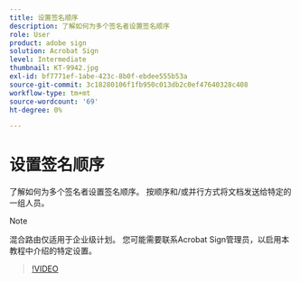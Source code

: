 ```yaml
---
title: 设置签名顺序
description: 了解如何为多个签名者设置签名顺序
role: User
product: adobe sign
solution: Acrobat Sign
level: Intermediate
thumbnail: KT-9942.jpg
exl-id: bf7771ef-1abe-423c-8b0f-ebdee555b53a
source-git-commit: 3c18280106f1fb950c013db2c0ef47640328c408
workflow-type: tm+mt
source-wordcount: '69'
ht-degree: 0%

---
```


# 设置签名顺序

了解如何为多个签名者设置签名顺序。 按顺序和/或并行方式将文档发送给特定的一组人员。

>[!NOTE]
>
>混合路由仅适用于企业级计划。 您可能需要联系Acrobat Sign管理员，以启用本教程中介绍的特定设置。

>[!VIDEO](https://video.tv.adobe.com/v/342249?hidetitle=true)
